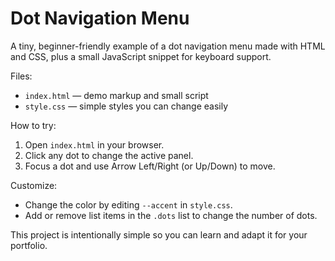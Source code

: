 # Dot Navigation Menu

A tiny, beginner-friendly example of a dot navigation menu made with HTML and CSS, plus a small JavaScript snippet for keyboard support.

Files:
- `index.html` — demo markup and small script
- `style.css` — simple styles you can change easily

How to try:
1. Open `index.html` in your browser.
2. Click any dot to change the active panel.
3. Focus a dot and use Arrow Left/Right (or Up/Down) to move.

Customize:
- Change the color by editing `--accent` in `style.css`.
- Add or remove list items in the `.dots` list to change the number of dots.

This project is intentionally simple so you can learn and adapt it for your portfolio.